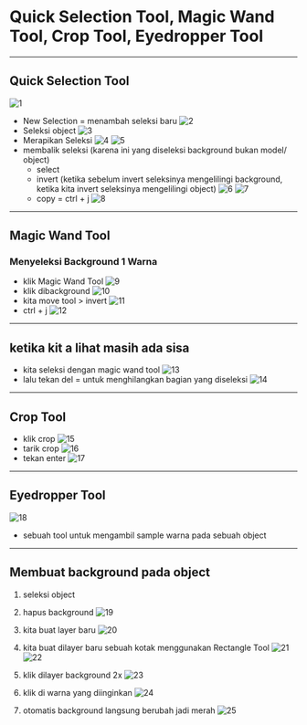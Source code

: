 # Quick Selection Tool, Magic Wand Tool, Crop Tool, Eyedropper Tool

---

## Quick Selection Tool

![1](../assets/img/2/img1.png)

- New Selection = menambah seleksi baru
    ![2](../assets/img/2/img2.png)
- Seleksi object
    ![3](../assets/img/2/img3.png)
- Merapikan Seleksi
    ![4](../assets/img/2/img4.png)
    ![5](../assets/img/2/img5.png)
- membalik seleksi (karena ini yang diseleksi background bukan model/ object)
  - select
  - invert (ketika sebelum invert seleksinya mengelilingi background, ketika kita invert seleksinya mengelilingi object)
  ![6](../assets/img/2/img6.png)
  ![7](../assets/img/2/img7.png)
  - copy = ctrl + j
  ![8](../assets/img/2/img8.png)

---

## Magic Wand Tool

### Menyeleksi Background 1 Warna

- klik Magic Wand Tool
![9](../assets/img/2/img9.png)
- klik dibackground
![10](../assets/img/2/img10.png)
- kita move tool > invert
![11](../assets/img/2/img11.png)
- ctrl + j
![12](../assets/img/2/img12.png)

---

## ketika kit a lihat masih ada sisa

- kita seleksi dengan magic wand tool
![13](../assets/img/2/img13.png)
- lalu tekan del = untuk menghilangkan bagian yang diseleksi
![14](../assets/img/2/img14.png)

---

## Crop Tool

- klik crop
![15](../assets/img/2/img15.png)
- tarik crop
![16](../assets/img/2/img16.png)
- tekan enter
![17](../assets/img/2/img17.png)

---

## Eyedropper Tool

![18](../assets/img/2/img18.png)

- sebuah tool untuk mengambil sample warna pada sebuah object

---

## Membuat background pada object

1. seleksi object
2. hapus background
![19](../assets/img/2/img19.png)

3. kita buat layer baru
![20](../assets/img/2/img20.png)

4. kita buat dilayer baru sebuah kotak menggunakan Rectangle Tool
![21](../assets/img/2/img21.png)
![22](../assets/img/2/img22.png)

5. klik dilayer background 2x
![23](../assets/img/2/img23.png)

6. klik di warna yang diinginkan
![24](../assets/img/2/img24.png)

7. otomatis background langsung berubah jadi merah
![25](../assets/img/2/img25.png)